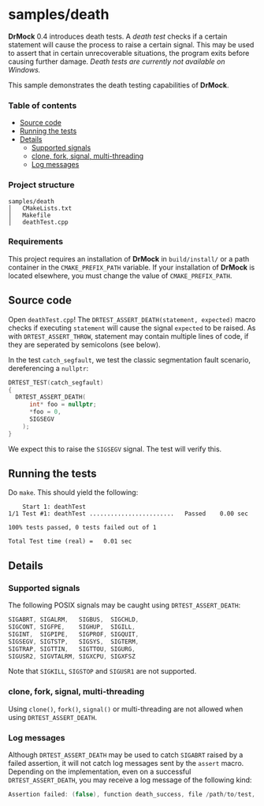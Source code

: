<!--
Copyright 2020 Ole Kliemann, Malte Kliemann

This file is part of DrMock.

DrMock is free software: you can redistribute it and/or modify it
under the terms of the GNU General Public License as published by
the Free Software Foundation, either version 3 of the License, or
(at your option) any later version.

DrMock is distributed in the hope that it will be useful, but
WITHOUT ANY WARRANTY; without even the implied warranty of
MERCHANTABILITY or FITNESS FOR A PARTICULAR PURPOSE.  See the GNU
General Public License for more details.

You should have received a copy of the GNU General Public License
along with DrMock.  If not, see <https://www.gnu.org/licenses/>.
-->

# samples/death

**DrMock** 0.4 introduces death tests. A _death test_ checks if a certain
statement will cause the process to raise a certain signal. This may be
used to assert that in certain unrecoverable situations, the program
exits before causing further damage. *Death tests are currently not
available on Windows.*

This sample demonstrates the death testing capabilities of **DrMock**.

### Table of contents

* [Source code](#source-code)
* [Running the tests](#running-the-tests)
* [Details](#details)
  + [Supported signals](#supported-signals)
  + [clone, fork, signal, multi-threading](#clone-fork-signal-multi-threading)
  + [Log messages](#log-messages)

### Project structure

```
samples/death
│   CMakeLists.txt
│   Makefile
│   deathTest.cpp
```

### Requirements

This project requires an installation of **DrMock** in `build/install/`
or a path container in the `CMAKE_PREFIX_PATH` variable. If your
installation of **DrMock** is located elsewhere, you must change the
value of `CMAKE_PREFIX_PATH`.

## Source code

Open `deathTest.cpp`!
The `DRTEST_ASSERT_DEATH(statement, expected)` macro checks if executing
`statement` will cause the signal `expected` to be raised. As with
`DRTEST_ASSERT_THROW`, statement may contain multiple lines of code, if
they are seperated by semicolons (see below).

In the test `catch_segfault`, we test the classic segmentation fault
scenario, dereferencing a `nullptr`:
```cpp
DRTEST_TEST(catch_segfault)
{
  DRTEST_ASSERT_DEATH(
      int* foo = nullptr;
      *foo = 0,
      SIGSEGV
    );
}
```
We expect this to raise the `SIGSEGV` signal. The test will verify this.

## Running the tests

Do `make`. This should yield the following:

```
    Start 1: deathTest
1/1 Test #1: deathTest ........................   Passed    0.00 sec

100% tests passed, 0 tests failed out of 1

Total Test time (real) =   0.01 sec
```

## Details

### Supported signals

The following POSIX signals may be caught using `DRTEST_ASSERT_DEATH`:
```cpp
SIGABRT, SIGALRM,   SIGBUS,  SIGCHLD,
SIGCONT, SIGFPE,    SIGHUP,  SIGILL,
SIGINT,  SIGPIPE,   SIGPROF, SIGQUIT,
SIGSEGV, SIGTSTP,   SIGSYS,  SIGTERM,
SIGTRAP, SIGTTIN,   SIGTTOU, SIGURG,
SIGUSR2, SIGVTALRM, SIGXCPU, SIGXFSZ
```
Note that `SIGKILL`, `SIGSTOP` and `SIGUSR1` are not supported.

### clone, fork, signal, multi-threading

Using `clone()`, `fork()`, `signal()` or multi-threading are not allowed
when using `DRTEST_ASSERT_DEATH`.

### Log messages

Although `DRTEST_ASSERT_DEATH` may be used to catch `SIGABRT` raised by
a failed assertion, it will not catch log messages sent by the `assert`
macro. Depending on the implementation, even on a successful
`DRTEST_ASSERT_DEATH`, you may receive a log message of the following
kind:

```cpp
Assertion failed: (false), function death_success, file /path/to/test, line 213.
```
